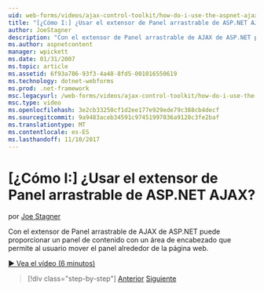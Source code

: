 ```yaml
---
uid: web-forms/videos/ajax-control-toolkit/how-do-i-use-the-aspnet-ajax-draggable-panel-extender
title: "[¿Cómo I:] ¿Usar el extensor de Panel arrastrable de ASP.NET AJAX? | Microsoft Docs"
author: JoeStagner
description: "Con el extensor de Panel arrastrable de AJAX de ASP.NET puede proporcionar un panel de contenido con un área de encabezado que permite al usuario mover el panel alrededor de la página web."
ms.author: aspnetcontent
manager: wpickett
ms.date: 01/31/2007
ms.topic: article
ms.assetid: 6f93a786-93f3-4a48-8fd5-001016550619
ms.technology: dotnet-webforms
ms.prod: .net-framework
msc.legacyurl: /web-forms/videos/ajax-control-toolkit/how-do-i-use-the-aspnet-ajax-draggable-panel-extender
msc.type: video
ms.openlocfilehash: 3e2cb33250cf1d2ee177e929ede79c388cb4decf
ms.sourcegitcommit: 9a9483aceb34591c97451997036a9120c3fe2baf
ms.translationtype: MT
ms.contentlocale: es-ES
ms.lasthandoff: 11/10/2017
---
```

<a name="how-do-i-use-the-aspnet-ajax-draggable-panel-extender"></a>[¿Cómo I:] ¿Usar el extensor de Panel arrastrable de ASP.NET AJAX?
====================
por [Joe Stagner](https://github.com/JoeStagner)

Con el extensor de Panel arrastrable de AJAX de ASP.NET puede proporcionar un panel de contenido con un área de encabezado que permite al usuario mover el panel alrededor de la página web.

[&#9654; Vea el vídeo (6 minutos)](https://channel9.msdn.com/Blogs/ASP-NET-Site-Videos/how-do-i-use-the-aspnet-ajax-draggable-panel-extender)

>[!div class="step-by-step"]
[Anterior](how-do-i-use-the-aspnet-ajax-collapsable-panel-extender.md)
[Siguiente](how-do-i-use-the-aspnet-ajax-dynamicpopulate-extender.md)
